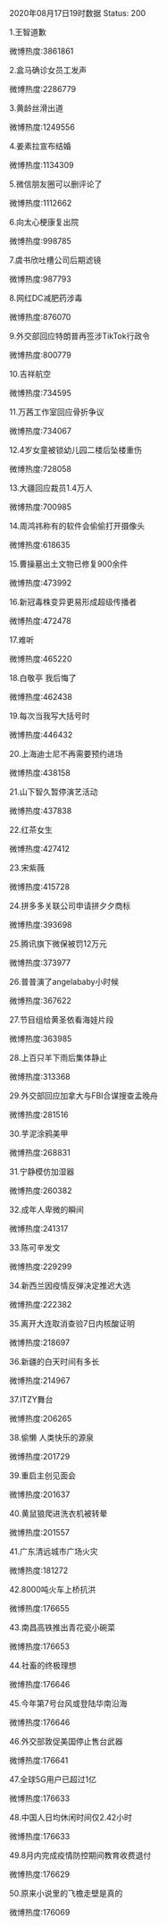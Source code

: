 2020年08月17日19时数据
Status: 200

1.王智道歉

微博热度:3861861

2.盒马确诊女员工发声

微博热度:2286779

3.黄龄丝滑出道

微博热度:1249556

4.姜素拉宣布结婚

微博热度:1134309

5.微信朋友圈可以删评论了

微博热度:1112662

6.向太心梗康复出院

微博热度:998785

7.虞书欣吐槽公司后期滤镜

微博热度:987793

8.网红DC减肥药涉毒

微博热度:876070

9.外交部回应特朗普再签涉TikTok行政令

微博热度:800779

10.吉祥航空

微博热度:734595

11.万茜工作室回应骨折争议

微博热度:734067

12.4岁女童被锁幼儿园二楼后坠楼重伤

微博热度:728058

13.大疆回应裁员1.4万人

微博热度:700985

14.周鸿祎称有的软件会偷偷打开摄像头

微博热度:618635

15.曹操墓出土文物已修复900余件

微博热度:473992

16.新冠毒株变异更易形成超级传播者

微博热度:472478

17.难听

微博热度:465220

18.白敬亭 我后悔了

微博热度:462438

19.每次当我写大括号时

微博热度:446432

20.上海迪士尼不再需要预约进场

微博热度:438158

21.山下智久暂停演艺活动

微博热度:437838

22.红茶女生

微博热度:427412

23.宋紫薇

微博热度:415728

24.拼多多关联公司申请拼夕夕商标

微博热度:393698

25.腾讯旗下微保被罚12万元

微博热度:373977

26.普普演了angelababy小时候

微博热度:367622

27.节目组给黄圣依看海娃片段

微博热度:363985

28.上百只羊下雨后集体静止

微博热度:313368

29.外交部回应加拿大与FBI合谋搜查孟晚舟

微博热度:281516

30.芋泥涂鸦美甲

微博热度:268831

31.宁静模仿加湿器

微博热度:260382

32.成年人卑微的瞬间

微博热度:241317

33.陈可辛发文

微博热度:229299

34.新西兰因疫情反弹决定推迟大选

微博热度:222382

35.离开大连取消查验7日内核酸证明

微博热度:218697

36.新疆的白天时间有多长

微博热度:214967

37.ITZY舞台

微博热度:206265

38.偷懒 人类快乐的源泉

微博热度:201729

39.重启主创见面会

微博热度:201637

40.黄鼠狼爬进洗衣机被转晕

微博热度:201557

41.广东清远城市广场火灾

微博热度:181272

42.8000吨火车上桥抗洪

微博热度:176655

43.南昌高铁推出青花瓷小碗菜

微博热度:176653

44.社畜的终极理想

微博热度:176646

45.今年第7号台风或登陆华南沿海

微博热度:176646

46.外交部敦促美国停止售台武器

微博热度:176641

47.全球5G用户已超过1亿

微博热度:176633

48.中国人日均休闲时间仅2.42小时

微博热度:176633

49.8月内完成疫情防控期间教育收费退付

微博热度:176629

50.原来小说里的飞檐走壁是真的

微博热度:176069

